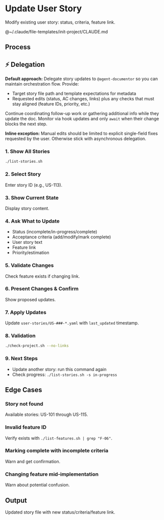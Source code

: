 # Update User Story

Modify existing user story: status, criteria, feature link.

@~/.claude/file-templates/init-project/CLAUDE.md

## Process

## ⚡ Delegation

**Default approach:** Delegate story updates to `@agent-documentor` so you can maintain orchestration flow. Provide:
- Target story file path and template expectations for metadata
- Requested edits (status, AC changes, links) plus any checks that must stay aligned (feature IDs, priority, etc.)

Continue coordinating follow-up work or gathering additional info while they update the doc. Monitor via hook updates and only `await` when their change blocks the next step.

**Inline exception:** Manual edits should be limited to explicit single-field fixes requested by the user. Otherwise stick with asynchronous delegation.

### 1. Show All Stories
```bash
./list-stories.sh
```

### 2. Select Story
Enter story ID (e.g., US-113).

### 3. Show Current State
Display story content.

### 4. Ask What to Update
- Status (incomplete/in-progress/complete)
- Acceptance criteria (add/modify/mark complete)
- User story text
- Feature link
- Priority/estimation

### 5. Validate Changes
Check feature exists if changing link.

### 6. Present Changes & Confirm
Show proposed updates.

### 7. Apply Updates
Update `user-stories/US-###-*.yaml` with `last_updated` timestamp.

### 8. Validation
```bash
./check-project.sh --no-links
```

### 9. Next Steps
- Update another story: run this command again
- Check progress: `./list-stories.sh -s in-progress`

## Edge Cases

### Story not found
Available stories: US-101 through US-115.

### Invalid feature ID
Verify exists with `./list-features.sh | grep "F-06"`.

### Marking complete with incomplete criteria
Warn and get confirmation.

### Changing feature mid-implementation
Warn about potential confusion.

## Output
Updated story file with new status/criteria/feature link.
